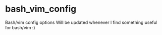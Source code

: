 # bash_vim_config
Bash/vim config options
Will be updated whenever I find something useful for bash/vim :)

